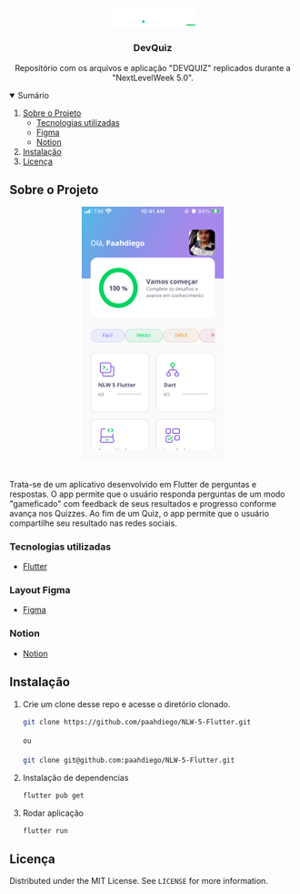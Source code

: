 <!-- PROJECT LOGO -->
<br />
<p align="center">

  <img src="./.github/logo.png" alt="DevQuiz" width="150">

  <h3 align="center">DevQuiz</h3>

  <p align="center">
    Repositório com os arquivos e aplicação "DEVQUIZ" replicados durante a "NextLevelWeek 5.0".
    <br />
  </p>
</p>

<!-- TABLE OF CONTENTS -->
<details open="open">
  <summary>Sumário</summary>
  <ol>
    <li>
      <a href="#sobre-o-projeto">Sobre o Projeto</a>
      <ul>
        <li><a href="#tecnologias-utilizadas">Tecnologias utilizadas</a></li>
        <li><a href="#layout-figma">Figma</a></li>
        <li><a href="#notion">Notion</a></li>
      </ul>
    </li>
    <li><a href="#instalação">Instalação</a></li>
    <li><a href="#licença">Licença</a></li>
  </ol>
</details>

<!-- ABOUT THE PROJECT -->

## Sobre o Projeto

  <p align="center">
  <img src="assets/images/home.PNG" alt="HomePage" width="250">
  </p>
  </br>
  Trata-se de um aplicativo desenvolvido em Flutter de perguntas e respostas. O app permite que o usuário responda perguntas de um modo "gameficado" com feedback de seus resultados e progresso conforme avança nos Quizzes. Ao fim de um Quiz, o app permite que o usuário compartilhe seu resultado nas redes sociais.

### Tecnologias utilizadas

- [Flutter](https://flutter.dev/)

### Layout Figma

- [Figma](https://www.figma.com/file/JH3Va2QPC34tWkL2ownddF/DevQuiz-Copy)

### Notion

- [Notion](https://www.notion.so/Trilha-Flutter-a306b8d8751b4f76a7a1fc8f29db6d65)

## Instalação

1. Crie um clone desse repo e acesse o diretório clonado.

   ```sh
   git clone https://github.com/paahdiego/NLW-5-Flutter.git

   ou

   git clone git@github.com:paahdiego/NLW-5-Flutter.git
   ```

2. Instalação de dependencias
   ```sh
   flutter pub get
   ```
3. Rodar aplicação
   ```sh
   flutter run
   ```

<!-- LICENSE -->

## Licença

Distributed under the MIT License. See `LICENSE` for more information.

